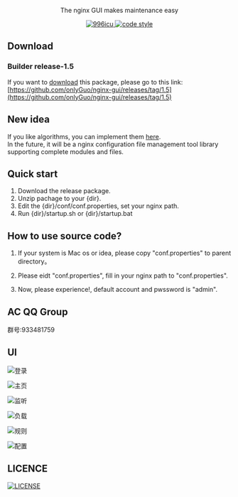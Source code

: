 <p align="center">
  The nginx GUI makes maintenance easy
</p>

<p align="center">
  <a href="https://github.com/996icu/996.ICU/blob/master/LICENSE">
    <img alt="996icu" src="https://img.shields.io/badge/license-NPL%20(The%20996%20Prohibited%20License)-blue.svg">
  </a>

  <a href="https://github.com/onlyGuo/nginx-gui/blob/master/LICENSE">
    <img alt="code style" src="https://img.shields.io/github/license/onlyGuo/nginx-gui.svg?style=popout">
  </a>
</p>

## Download
### Builder release-1.5
If you want to [download](https://github.com/onlyGuo/nginx-gui/releases/tag/1.5) this package, please go to this link: [https://github.com/onlyGuo/nginx-gui/releases/tag/1.5](https://github.com/onlyGuo/nginx-gui/releases/tag/1.5)

## New idea
If you like algorithms, you can implement them [here](https://github.com/onlyGuo/nginx-conf-analysis).  
In the future, it will be a nginx configuration file management tool library supporting complete modules and files.

## Quick start
1. Download the release package.
2. Unzip pachage to your {dir}.
3. Edit the {dir}/conf/conf.properties, set your nginx path.
4. Run {dir}/startup.sh or {dir}/startup.bat

## How to use source code?

1. If your system is Mac os or idea, please copy "conf.properties" to parent directory。

2. Please eidt "conf.properties", fill in your nginx path to "conf.properties".

3. Now, please experience!, default account and pwssword is "admin".

## AC QQ Group
群号:933481759

## UI
![登录](https://raw.githubusercontent.com/onlyGuo/nginx-gui/master/doc/login.png)

![主页](https://raw.githubusercontent.com/onlyGuo/nginx-gui/master/doc/home.png)

![监听](https://raw.githubusercontent.com/onlyGuo/nginx-gui/master/doc/lisner.png)

![负载](https://raw.githubusercontent.com/onlyGuo/nginx-gui/master/doc/upstream.png)

![规则](https://raw.githubusercontent.com/onlyGuo/nginx-gui/master/doc/location.png)

![配置](https://raw.githubusercontent.com/onlyGuo/nginx-gui/master/doc/conf.png)

## LICENCE

[![LICENSE](https://img.shields.io/badge/license-Anti%20996-blue.svg)](https://github.com/996icu/996.ICU/blob/master/LICENSE)

[1]: https://github.com/oychao/riact/tree/master/demos

